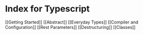 # Index for Typescript
[[Getting Started]]
[[Abstract]]
[[Everyday Types]]
[[Compiler and Configuration]]
[[Rest Parameters]]
[[Destructuring]]
[[Classes]]

